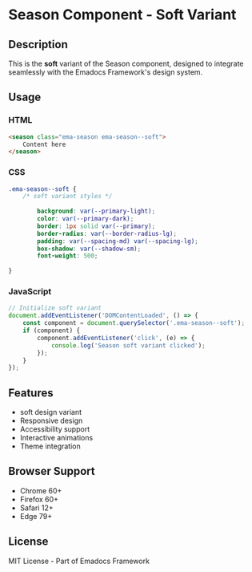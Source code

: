 # Season Component - Soft Variant

## Description
This is the **soft** variant of the Season component, designed to integrate seamlessly with the Emadocs Framework's design system.

## Usage

### HTML
```html
<season class="ema-season ema-season--soft">
    Content here
</season>
```

### CSS
```css
.ema-season--soft {
    /* soft variant styles */
    
        background: var(--primary-light);
        color: var(--primary-dark);
        border: 1px solid var(--primary);
        border-radius: var(--border-radius-lg);
        padding: var(--spacing-md) var(--spacing-lg);
        box-shadow: var(--shadow-sm);
        font-weight: 500;
    
}
```

### JavaScript
```javascript
// Initialize soft variant
document.addEventListener('DOMContentLoaded', () => {
    const component = document.querySelector('.ema-season--soft');
    if (component) {
        component.addEventListener('click', (e) => {
            console.log('Season soft variant clicked');
        });
    }
});
```

## Features
- soft design variant
- Responsive design
- Accessibility support
- Interactive animations
- Theme integration

## Browser Support
- Chrome 60+
- Firefox 60+
- Safari 12+
- Edge 79+

## License
MIT License - Part of Emadocs Framework
